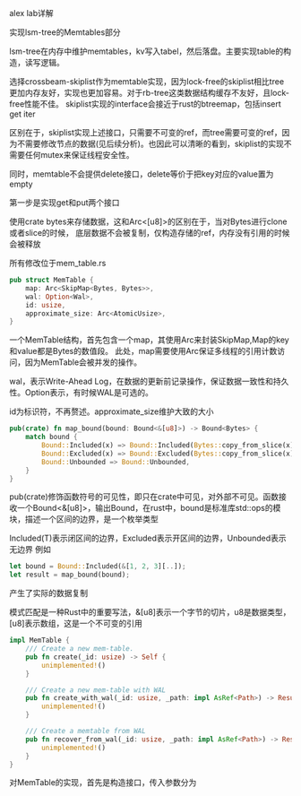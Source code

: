 alex lab详解

实现lsm-tree的Memtables部分

lsm-tree在内存中维护memtables，kv写入tabel，然后落盘。主要实现table的构造，读写逻辑。

选择crossbeam-skiplist作为memtable实现，因为lock-free的skiplist相比tree更加内存友好，实现也更加容易。对于rb-tree这类数据结构缓存不友好，且lock-free性能不佳。
skiplist实现的interface会接近于rust的btreemap，包括insert get iter

区别在于，skiplist实现上述接口，只需要不可变的ref，而tree需要可变的ref，因为不需要修改节点的数据(见后续分析)。也因此可以清晰的看到，skiplist的实现不需要任何mutex来保证线程安全性。

同时，memtable不会提供delete接口，delete等价于把key对应的value置为empty

第一步是实现get和put两个接口

使用crate bytes来存储数据，这和Arc<[u8]>的区别在于，当对Bytes进行clone或者slice的时候，
底层数据不会被复制，仅构造存储的ref，内存没有引用的时候会被释放

所有修改位于mem_table.rs

```rust
pub struct MemTable {
    map: Arc<SkipMap<Bytes, Bytes>>,
    wal: Option<Wal>,
    id: usize,
    approximate_size: Arc<AtomicUsize>,
}
```

一个MemTable结构，首先包含一个map，其使用Arc来封装SkipMap,Map的key和value都是Bytes的数值段。
此处，map需要使用Arc保证多线程的引用计数访问，因为MemTable会被并发的操作。

wal，表示Write-Ahead Log，在数据的更新前记录操作，保证数据一致性和持久性。Option表示，有时候WAL是可选的。

id为标识符，不再赘述。approximate_size维护大致的大小

```rust
pub(crate) fn map_bound(bound: Bound<&[u8]>) -> Bound<Bytes> {
    match bound {
        Bound::Included(x) => Bound::Included(Bytes::copy_from_slice(x)),
        Bound::Excluded(x) => Bound::Excluded(Bytes::copy_from_slice(x)),
        Bound::Unbounded => Bound::Unbounded,
    }
}
```
pub(crate)修饰函数符号的可见性，即只在crate中可见，对外部不可见。函数接收一个Bound<&[u8]>，输出Bound<Bytes>，在rust中，bound是标准库std::ops的模块，描述一个区间的边界，是一个枚举类型

Included(T)表示闭区间的边界，Excluded表示开区间的边界，Unbounded表示无边界
例如
```rust
let bound = Bound::Included(&[1, 2, 3][..]);
let result = map_bound(bound);
```
产生了实际的数据复制

模式匹配是一种Rust中的重要写法，&[u8]表示一个字节的切片，u8是数据类型，[u8]表示数组，这是一个不可变的引用


```rust
impl MemTable {
    /// Create a new mem-table.
    pub fn create(_id: usize) -> Self {
        unimplemented!()
    }

    /// Create a new mem-table with WAL
    pub fn create_with_wal(_id: usize, _path: impl AsRef<Path>) -> Result<Self> {
        unimplemented!()
    }

    /// Create a memtable from WAL
    pub fn recover_from_wal(_id: usize, _path: impl AsRef<Path>) -> Result<Self> {
        unimplemented!()
    }
}
```
对MemTable的实现，首先是构造接口，传入参数分为








